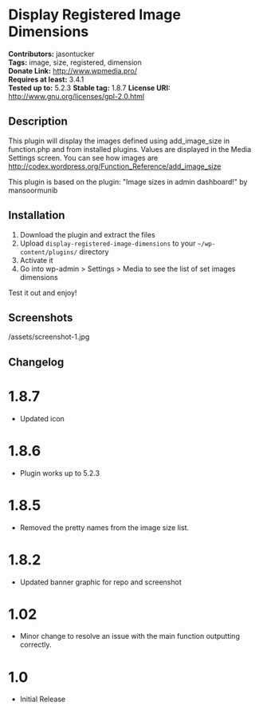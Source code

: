 # Display Registered Image Dimensions #
**Contributors:** jasontucker  
**Tags:** image, size, registered, dimension  
**Donate Link:** http://www.wpmedia.pro/  
**Requires at least:** 3.4.1  
**Tested up to:** 5.2.3 
**Stable tag:** 1.8.7
**License URI:** http://www.gnu.org/licenses/gpl-2.0.html

## Description ##

This plugin will display the images defined using add_image_size in function.php and from installed plugins. Values are displayed in the Media Settings screen.
You can see how images are http://codex.wordpress.org/Function_Reference/add_image_size

This plugin is based on the plugin: "Image sizes in admin dashboard!" by mansoormunib

## Installation ##

1. Download the plugin and extract the files
2. Upload `display-registered-image-dimensions` to your `~/wp-content/plugins/` directory
3. Activate it
4. Go into wp-admin > Settings > Media to see the list of set images dimensions
	
Test it out and enjoy!

## Screenshots ##

/assets/screenshot-1.jpg

## Changelog ##
# 1.8.7 #
* Updated icon

# 1.8.6 #
* Plugin works up to 5.2.3

# 1.8.5 #
* Removed the pretty names from the image size list.

# 1.8.2 #
* Updated banner graphic for repo and screenshot

# 1.02 #
* Minor change to resolve an issue with the main function outputting correctly.

# 1.0 #
* Initial Release
